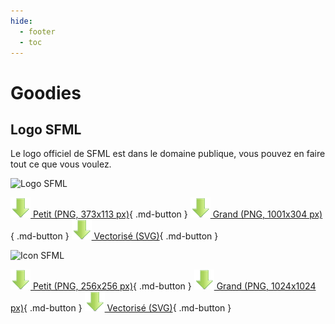 ```yaml
---
hide:
  - footer
  - toc
---
```


# Goodies

## Logo SFML

Le logo officiel de SFML est dans le domaine publique, vous pouvez en faire tout ce que vous voulez.

![](https://www.sfml-dev.org/download/goodies/sfml-logo-small.png "Logo SFML")

[![](../images/icons/download-small.png) Petit (PNG, 373x113 px)](https://www.sfml-dev.org/download/goodies/sfml-logo-small.png){ .md-button } [![](../images/icons/download-small.png) Grand (PNG, 1001x304 px)](https://www.sfml-dev.org/download/goodies/sfml-logo-big.png){ .md-button } [![](../images/icons/download-small.png) Vectorisé (SVG)](https://www.sfml-dev.org/download/goodies/sfml-logo.svg){ .md-button }

![](https://www.sfml-dev.org/download/goodies/sfml-icon-mini.png "Icon SFML")

[![](../images/icons/download-small.png) Petit (PNG, 256x256 px)](https://www.sfml-dev.org/download/goodies/sfml-icon-small.png){ .md-button } [![](../images/icons/download-small.png) Grand (PNG, 1024x1024 px)](https://www.sfml-dev.org/download/goodies/sfml-icon-big.png){ .md-button } [![](../images/icons/download-small.png) Vectorisé (SVG)](https://www.sfml-dev.org/download/goodies/sfml-icon.svg){ .md-button }